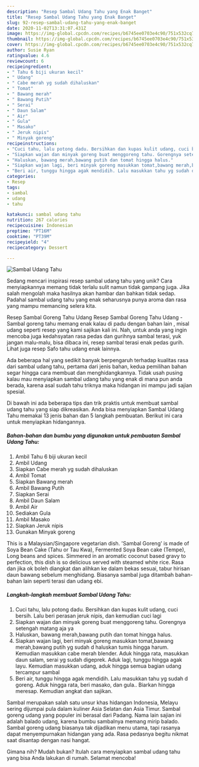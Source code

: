 ```yaml
---
description: "Resep Sambal Udang Tahu yang Enak Banget"
title: "Resep Sambal Udang Tahu yang Enak Banget"
slug: 92-resep-sambal-udang-tahu-yang-enak-banget
date: 2020-11-02T13:31:07.431Z
image: https://img-global.cpcdn.com/recipes/b6745ee0703e4c90/751x532cq70/sambal-udang-tahu-foto-resep-utama.jpg
thumbnail: https://img-global.cpcdn.com/recipes/b6745ee0703e4c90/751x532cq70/sambal-udang-tahu-foto-resep-utama.jpg
cover: https://img-global.cpcdn.com/recipes/b6745ee0703e4c90/751x532cq70/sambal-udang-tahu-foto-resep-utama.jpg
author: Susie Ryan
ratingvalue: 4.6
reviewcount: 6
recipeingredient:
- " Tahu 6 biji ukuran kecil"
- " Udang"
- " Cabe merah yg sudah dihaluskan"
- " Tomat"
- " Bawang merah"
- " Bawang Putih"
- " Serai"
- " Daun Salam"
- " Air"
- " Gula"
- " Masako"
- " Jeruk nipis"
- " Minyak goreng"
recipeinstructions:
- "Cuci tahu, lalu potong dadu. Bersihkan dan kupas kulit udang, cuci bersih. Lalu beri perasan jeruk nipis, dan kemudian cuci lagi"
- "Siapkan wajan dan minyak goreng buat menggoreng tahu. Gorengnya setengah matang aja ya"
- "Haluskan, bawang merah,bawang putih dan tomat hingga halus."
- "Siapkan wajan lagi, beri minyak goreng masukkan tomat,bawang merah,bawang putih yg sudah d haluskan tumis hingga harum. Kemudian masukkan cabe merah blender. Aduk hingga rata, masukkan daun salam, serai yg sudah digeprek. Aduk lagi, tunggu hingga agak layu. Kemudian masukkan udang, aduk hingga semua bagian udang tercampur sambal"
- "Beri air, tunggu hingga agak mendidih. Lalu masukkan tahu yg sudah d goreng. Aduk hingga rata, beri masako, dan gula.. Biarkan hingga meresap. Kemudian angkat dan sajikan."
categories:
- Resep
tags:
- sambal
- udang
- tahu

katakunci: sambal udang tahu 
nutrition: 267 calories
recipecuisine: Indonesian
preptime: "PT16M"
cooktime: "PT39M"
recipeyield: "4"
recipecategory: Dessert

---
```



![Sambal Udang Tahu](https://img-global.cpcdn.com/recipes/b6745ee0703e4c90/751x532cq70/sambal-udang-tahu-foto-resep-utama.jpg)

Sedang mencari inspirasi resep sambal udang tahu yang unik? Cara menyiapkannya memang tidak terlalu sulit namun tidak gampang juga. Jika salah mengolah maka hasilnya akan hambar dan bahkan tidak sedap. Padahal sambal udang tahu yang enak seharusnya punya aroma dan rasa yang mampu memancing selera kita.

Resep Sambal Goreng Tahu Udang Resep Sambal Goreng Tahu Udang - Sambal goreng tahu memang enak kalau di padu dengan bahan lain , misal udang seperti resep yang kami sajikan kali ini. Nah, untuk anda yang ingin mencoba juga kedahsyatan rasa pedas dan gurihnya sambal terasi, yuk jangan malu-malu, bisa dibaca ini, resep sambal terasi enak pedas gurih. Lihat juga resep Safo tahu udang enak lainnya.

Ada beberapa hal yang sedikit banyak berpengaruh terhadap kualitas rasa dari sambal udang tahu, pertama dari jenis bahan, kedua pemilihan bahan segar hingga cara membuat dan menghidangkannya. Tidak usah pusing kalau mau menyiapkan sambal udang tahu yang enak di mana pun anda berada, karena asal sudah tahu triknya maka hidangan ini mampu jadi sajian spesial.


Di bawah ini ada beberapa tips dan trik praktis untuk membuat sambal udang tahu yang siap dikreasikan. Anda bisa menyiapkan Sambal Udang Tahu memakai 13 jenis bahan dan 5 langkah pembuatan. Berikut ini cara untuk menyiapkan hidangannya.

<!--inarticleads1-->

##### Bahan-bahan dan bumbu yang digunakan untuk pembuatan Sambal Udang Tahu:

1. Ambil  Tahu 6 biji ukuran kecil
1. Ambil  Udang
1. Siapkan  Cabe merah yg sudah dihaluskan
1. Ambil  Tomat
1. Siapkan  Bawang merah
1. Ambil  Bawang Putih
1. Siapkan  Serai
1. Ambil  Daun Salam
1. Ambil  Air
1. Sediakan  Gula
1. Ambil  Masako
1. Siapkan  Jeruk nipis
1. Gunakan  Minyak goreng


This is a Malaysian/Singapore vegetarian dish. &#39;Sambal Goreng&#39; is made of Soya Bean Cake (Tahu or Tau Kwa), Fermented Soya Bean cake (Tempe), Long beans and spices. Simmered in an aromatic coconut based gravy to perfection, this dish is so delicious served with steamed white rice. Rasa dan jika ok boleh diangkat dan alihkan ke dalam bekas sesuai, tabur hirisan daun bawang sebelum menghidang. Biasanya sambal juga ditambah bahan-bahan lain seperti terasi dan udang ebi. 

<!--inarticleads2-->

##### Langkah-langkah membuat Sambal Udang Tahu:

1. Cuci tahu, lalu potong dadu. Bersihkan dan kupas kulit udang, cuci bersih. Lalu beri perasan jeruk nipis, dan kemudian cuci lagi
1. Siapkan wajan dan minyak goreng buat menggoreng tahu. Gorengnya setengah matang aja ya
1. Haluskan, bawang merah,bawang putih dan tomat hingga halus.
1. Siapkan wajan lagi, beri minyak goreng masukkan tomat,bawang merah,bawang putih yg sudah d haluskan tumis hingga harum. Kemudian masukkan cabe merah blender. Aduk hingga rata, masukkan daun salam, serai yg sudah digeprek. Aduk lagi, tunggu hingga agak layu. Kemudian masukkan udang, aduk hingga semua bagian udang tercampur sambal
1. Beri air, tunggu hingga agak mendidih. Lalu masukkan tahu yg sudah d goreng. Aduk hingga rata, beri masako, dan gula.. Biarkan hingga meresap. Kemudian angkat dan sajikan.


Sambal merupakan salah satu unsur khas hidangan Indonesia, Melayu sering dijumpai pula dalam kuliner Asia Selatan dan Asia Timur. Sambal goreng udang yang populer ini berasal dari Padang. Nama lain sajian ini adalah balado udang, karena bumbu sambalnya memang mirip balado. Sambal goreng udang biasanya tak dijadikan menu utama, tapi rasanya dapat menyempurnakan hidangan yang ada. Rasa pedasnya begitu nikmat saat disantap dengan nasi hangat. 

Gimana nih? Mudah bukan? Itulah cara menyiapkan sambal udang tahu yang bisa Anda lakukan di rumah. Selamat mencoba!

